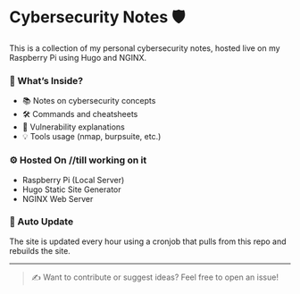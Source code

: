 # Cybersecurity Notes 🛡️

This is a collection of my personal cybersecurity notes, hosted live on my Raspberry Pi using Hugo and NGINX.

### 🔧 What’s Inside?
- 📚 Notes on cybersecurity concepts
- 🛠️ Commands and cheatsheets
- 🔐 Vulnerability explanations
- 💡 Tools usage (nmap, burpsuite, etc.)

### ⚙️ Hosted On //till working on it
- Raspberry Pi (Local Server)
- Hugo Static Site Generator
- NGINX Web Server

### 🚀 Auto Update
The site is updated every hour using a cronjob that pulls from this repo and rebuilds the site.

---

> ✍️ Want to contribute or suggest ideas? Feel free to open an issue!

